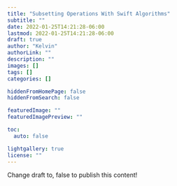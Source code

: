 ```yaml
---
title: "Subsetting Operations With Swift Algorithms"
subtitle: ""
date: 2022-01-25T14:21:28-06:00
lastmod: 2022-01-25T14:21:28-06:00
draft: true
author: "Kelvin"
authorLink: ""
description: ""
images: []
tags: []
categories: []

hiddenFromHomePage: false
hiddenFromSearch: false

featuredImage: ""
featuredImagePreview: ""

toc:
  auto: false

lightgallery: true
license: ""
---
```


<!--more-->

Change draft to, false to publish this content!








